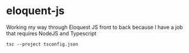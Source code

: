 # eloquent-js

Working my way through Eloquest JS front to back because I have a job that requires NodeJS and Typescript  

```shell
tsc --project tsconfig.json 
```
